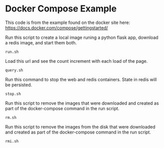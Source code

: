 # Docker Compose Example
This code is from the example found on the docker site here:
<https://docs.docker.com/compose/gettingstarted/>

Run this script to create a local image runing a python flask app, download
a redis image, and start them both.
```
run.sh
```

Load this url and see the count increment with each load of the page.
```
query.sh
```

Run this command to stop the web and redis containers.  State in redis will be
persisted.
```
stop.sh
```

Run this script to remove the images that were downloaded and created as part
of the docker-compose command in the run script.
```
rm.sh
```

Run this script to remove the images from the disk that were downloaded and created as part
of the docker-compose command in the run script.
```
rmi.sh
```

